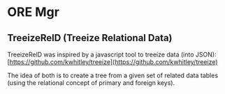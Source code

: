 # ORE Mgr

## TreeizeRelD (Treeize Relational Data)

TreeizeRelD was inspired by a javascript tool to treeize data (into JSON): [https://github.com/kwhitley/treeize](https://github.com/kwhitley/treeize)

The idea of both is to create a tree from a given set of related data tables (using the relational concept of primary and foreign keys).
